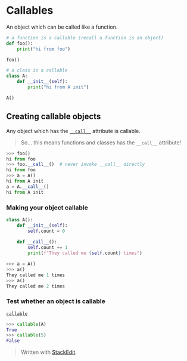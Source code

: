 
# Callables
An object which can be called like a function.
```python
# a function is a callable (recall a function is an object)
def foo():
	print("hi from foo")

foo()
```
```python
# a class is a callable
class A:
	def __init__(self):
		print("hi from A init")

A()
```
## Creating callable objects
Any object which has the [```__call__```](https://docs.python.org/3/reference/datamodel.html#object.__call__) attribute is callable.

> So... this means functions and classes has the ```__call__``` attribute!
```python
>>> foo()
hi from foo
>>> foo.__call__()  # never invoke __call__ directly
hi from foo
>>> a = A()
hi from A init
a = A.__call__()
hi from A init
```
### Making your object callable
```python
class A():
	def __init__(self):
		self.count = 0
	
	def __call__():
		self.count += 1
		print(f"They called me {self.count} times")
```
```python
>>> a = A()
>>> a()
They called me 1 times
>>> a()
They called me 2 times
```
### Test whether an object is callable
[```callable```](https://docs.python.org/3/library/functions.html#callable)
```python
>>> callable(A)
True
>>> callable(5)
False
```

> Written with [StackEdit](https://stackedit.io/).
<!--stackedit_data:
eyJoaXN0b3J5IjpbLTE3OTc4NTcyNjNdfQ==
-->